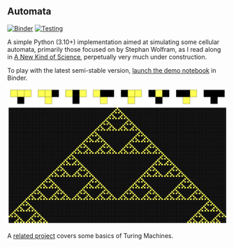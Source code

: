 ## Automata

[![Binder](https://mybinder.org/badge_logo.svg)](https://mybinder.org/v2/gh/orome/automata-py.git/main/?urlpath=lab/tree/demo.ipynb)
[![Testing](https://github.com/orome/automata-py/actions/workflows/test-and-deploy.yml/badge.svg?branch=main)](https://github.com/orome/automata-py/actions/workflows/test-and-deploy.yml)

A simple Python (3.10+) implementation aimed at simulating some cellular automata,
primarily those focused on by Stephan Wolfram, 
as I read along in [A New Kind of Science](https://www.wolframscience.com/nks/p315--the-intrinsic-generation-of-randomness/),
perpetually very much under construction. 

To play with the latest semi-stable version, 
[launch the demo notebook](https://mybinder.org/v2/gh/orome/automata-py.git/main/?urlpath=lab/tree/demo.ipynb) 
in Binder.

![Example display](https://raw.githubusercontent.com/orome/automata-py/main/docs/readme_eg.png)

A [related project](https://github.com/orome/turing-py) covers some basics of Turing Machines.
